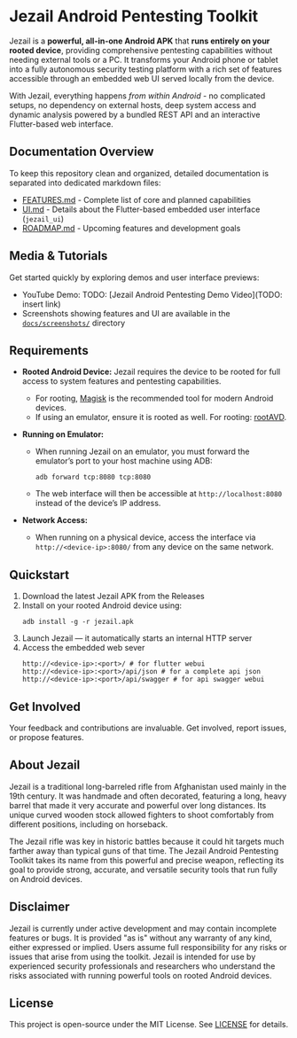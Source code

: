# Jezail Android Pentesting Toolkit

Jezail is a **powerful, all-in-one Android APK** that **runs entirely on your rooted device**, providing comprehensive pentesting capabilities without needing external tools or a PC. It transforms your Android phone or tablet into a fully autonomous security testing platform with a rich set of features accessible through an embedded web UI served locally from the device.

With Jezail, everything happens *from within Android* - no complicated setups, no dependency on external hosts, deep system access and dynamic analysis powered by a bundled REST API and an interactive Flutter-based web interface.

## Documentation Overview

To keep this repository clean and organized, detailed documentation is separated into dedicated markdown files:

- [FEATURES.md](./FEATURES.md) - Complete list of core and planned capabilities  
- [UI.md](./UI.md) - Details about the Flutter-based embedded user interface (`jezail_ui`)  
- [ROADMAP.md](./ROADMAP.md) - Upcoming features and development goals  

## Media & Tutorials

Get started quickly by exploring demos and user interface previews:

- YouTube Demo: TODO: [Jezail Android Pentesting Demo Video](TODO: insert link)  
- Screenshots showing features and UI are available in the [`docs/screenshots/`](./docs/screenshots) directory  

## Requirements

- **Rooted Android Device:** Jezail requires the device to be rooted for full access to system features and pentesting capabilities.
   - For rooting, [Magisk](https://github.com/topjohnwu/Magisk) is the recommended tool for modern Android devices.
   - If using an emulator, ensure it is rooted as well. For rooting: [rootAVD](https://gitlab.com/newbit/rootAVD).

- **Running on Emulator:**
   - When running Jezail on an emulator, you must forward the emulator’s port to your host machine using ADB:
     ```
     adb forward tcp:8080 tcp:8080
     ```  
   - The web interface will then be accessible at `http://localhost:8080` instead of the device’s IP address.

- **Network Access:**
   - When running on a physical device, access the interface via `http://<device-ip>:8080/` from any device on the same network.


## Quickstart

1. Download the latest Jezail APK from the Releases  
2. Install on your rooted Android device using:  
   ```shell
   adb install -g -r jezail.apk
   ```  
3. Launch Jezail — it automatically starts an internal HTTP server  
4. Access the embedded web sever
   ```shell
   http://<device-ip>:<port>/ # for flutter webui
   http://<device-ip>:<port>/api/json # for a complete api json
   http://<device-ip>:<port>/api/swagger # for api swagger webui
   ```

## Get Involved

Your feedback and contributions are invaluable. Get involved, report issues, or propose features.

## About Jezail

Jezail is a traditional long-barreled rifle from Afghanistan used mainly in the 19th century. It was handmade and often decorated, featuring a long, heavy barrel that made it very accurate and powerful over long distances. Its unique curved wooden stock allowed fighters to shoot comfortably from different positions, including on horseback.

The Jezail rifle was key in historic battles because it could hit targets much farther away than typical guns of that time. The Jezail Android Pentesting Toolkit takes its name from this powerful and precise weapon, reflecting its goal to provide strong, accurate, and versatile security tools that run fully on Android devices.

## Disclaimer

Jezail is currently under active development and may contain incomplete features or bugs. It is provided "as is" without any warranty of any kind, either expressed or implied. Users assume full responsibility for any risks or issues that arise from using the toolkit. Jezail is intended for use by experienced security professionals and researchers who understand the risks associated with running powerful tools on rooted Android devices.


## License

This project is open-source under the MIT License. See [LICENSE](./LICENSE) for details.
